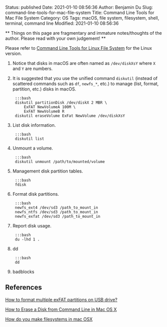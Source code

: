 Status: published
Date: 2021-01-10 08:56:36
Author: Benjamin Du
Slug: command-line-tools-for-mac-file-system
Title: Command Line Tools for Mac File System
Category: OS
Tags: macOS, file system, filesystem, shell, terminal, command line
Modified: 2021-01-10 08:56:36

**
Things on this page are fragmentary and immature notes/thoughts of the author.
Please read with your own judgement!
**


Please refer to
[Command Line Tools for Linux File System](http://www.legendu.net/misc/blog/command-line-tools-for-linux-file-system/)
for the Linux version.


1. Notice that disks in macOS are often named as `/dev/diskXsY`
    where `X` and `Y` are numbers.

2. It is suggested that you use the unified command `diskutil` 
    (instead of scattered commands such as `df`, `newfs_*`, etc.)
    to manage (list, format, partition, etc.) disks in macOS.

        :::bash
        diskutil partitionDisk /dev/diskX 2 MBR \
            ExFAT NewVolumeA 100M \
            ExFAT NewVolumeB R
        diskutil eraseVolume ExFat NewVolume /dev/diskXsY


3. List disk information.

        :::bash
        diskutil list

4. Unmount a volume.

        :::bash
        diskutil unmount /path/to/mounted/volume

2. Management disk partition tables.

        :::bash
        fdisk

3. Format disk partitions.

        :::bash
        newfs_ext4 /dev/sd3 /path_to_mount_in
        newfs_ntfs /dev/sd3 /path_to_mount_in
        newfs_exfat /dev/sd3 /path_to_mount_in

4. Report disk usage.

        :::bash
        du -lhd 1 .

5. dd

        :::bash
        dd

6. badblocks

## References

[How to format multiple exFAT partitions on USB drive?](https://apple.stackexchange.com/questions/218818/how-to-format-multiple-exfat-partitions-on-usb-drive)

[How to Erase a Disk from Command Line in Mac OS X](https://osxdaily.com/2016/08/30/erase-disk-command-line-mac/)

[How do you make filesystems in mac OSX](https://unix.stackexchange.com/questions/271826/how-do-you-make-filesystems-in-mac-osx)
